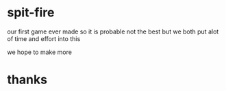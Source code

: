 # spit-fire

our first game ever made so it is probable not the best but we both put alot of time and effort into this


we hope to make more

















# thanks

